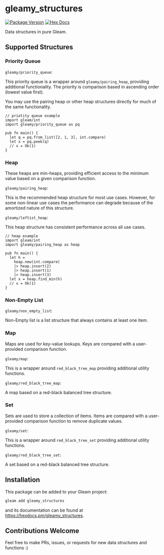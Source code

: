 # gleamy_structures

[![Package Version](https://img.shields.io/hexpm/v/gleamy_structures)](https://hex.pm/packages/gleamy_structures)
[![Hex Docs](https://img.shields.io/badge/hex-docs-ffaff3)](https://hexdocs.pm/gleamy_structures/)

Data structures in pure Gleam.

## Supported Structures

### Priority Queue

`gleamy/priority_queue`:

This priority queue is a wrapper around `gleamy/pairing_heap`, providing additional functionality. The priority is comparison based in ascending order (lowest value first).

You may use the pairing heap or other heap structures directly for much of the same functionality.

```gleam
// priotity queue example
import gleam/int
import gleamy/priority_queue as pq

pub fn main() {
  let q = pq.from_list([2, 1, 3], int.compare)
  let x = pq.peek(q)
  // x = Ok(1)
}
```

### Heap

These heaps are min-heaps, providing efficient access to the minimum value based on a given comparison function.

`gleamy/pairing_heap`:

This is the recommended heap structure for most use cases. However, for some non-linear use cases the performance can degrade because of the amortized nature of this structure.

`gleamy/leftist_heap`:

This heap structure has consistent performance across all use cases.

```gleam
// heap example
import gleam/int
import gleamy/pairing_heap as heap

pub fn main() {
  let h =
    heap.new(int.compare)
    |> heap.insert(2)
    |> heap.insert(1)
    |> heap.insert(3)
  let x = heap.find_min(h)
  // x = Ok(1)
}
```

### Non-Empty List

`gleamy/non_empty_list`:

Non-Empty list is a list structure that always contains at least one item.

### Map

Maps are used for key-value lookups. Keys are compared with a user-provided comparison function.

`gleamy/map`:

This is a wrapper around `red_black_tree_map` providing additional utility functions.

`gleamy/red_black_tree_map`:

A map based on a red-black balanced tree structure.

### Set

Sets are used to store a collection of items. Items are compared with a user-provided comparison function to remove duplicate values.

`gleamy/set`:

This is a wrapper around `red_black_tree_set` providing additional utility functions.

`gleamy/red_black_tree_set`:

A set based on a red-black balanced tree structure.

## Installation

This package can be added to your Gleam project:

```sh
gleam add gleamy_structures
```

and its documentation can be found at <https://hexdocs.pm/gleamy_structures>.

## Contributions Welcome

Feel free to make PRs, issues, or requests for new data structures and functions :)
